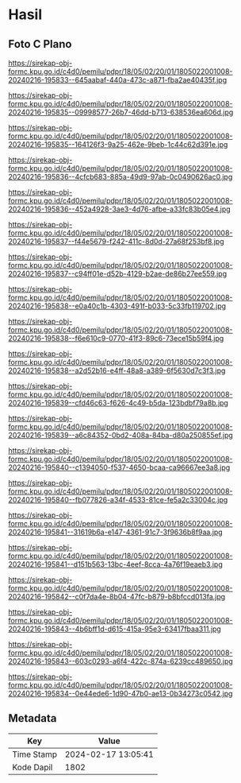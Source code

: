 # Hasil

## Foto C Plano

https://sirekap-obj-formc.kpu.go.id/c4d0/pemilu/pdpr/18/05/02/20/01/1805022001008-20240216-195833--645aabaf-440a-473c-a871-fba2ae40435f.jpg

https://sirekap-obj-formc.kpu.go.id/c4d0/pemilu/pdpr/18/05/02/20/01/1805022001008-20240216-195835--09998577-26b7-46dd-b713-638536ea606d.jpg

https://sirekap-obj-formc.kpu.go.id/c4d0/pemilu/pdpr/18/05/02/20/01/1805022001008-20240216-195835--164126f3-9a25-462e-9beb-1c44c62d391e.jpg

https://sirekap-obj-formc.kpu.go.id/c4d0/pemilu/pdpr/18/05/02/20/01/1805022001008-20240216-195836--4cfcb683-885a-49d9-97ab-0c0490626ac0.jpg

https://sirekap-obj-formc.kpu.go.id/c4d0/pemilu/pdpr/18/05/02/20/01/1805022001008-20240216-195836--452a4928-3ae3-4d76-afbe-a33fc83b05e4.jpg

https://sirekap-obj-formc.kpu.go.id/c4d0/pemilu/pdpr/18/05/02/20/01/1805022001008-20240216-195837--f44e5679-f242-411c-8d0d-27a68f253bf8.jpg

https://sirekap-obj-formc.kpu.go.id/c4d0/pemilu/pdpr/18/05/02/20/01/1805022001008-20240216-195837--c94ff01e-d52b-4129-b2ae-de86b27ee559.jpg

https://sirekap-obj-formc.kpu.go.id/c4d0/pemilu/pdpr/18/05/02/20/01/1805022001008-20240216-195838--e0a40c1b-4303-491f-b033-5c33fb119702.jpg

https://sirekap-obj-formc.kpu.go.id/c4d0/pemilu/pdpr/18/05/02/20/01/1805022001008-20240216-195838--f6e610c9-0770-41f3-89c6-73ece15b59f4.jpg

https://sirekap-obj-formc.kpu.go.id/c4d0/pemilu/pdpr/18/05/02/20/01/1805022001008-20240216-195838--a2d52b16-e4ff-48a8-a389-6f5630d7c3f3.jpg

https://sirekap-obj-formc.kpu.go.id/c4d0/pemilu/pdpr/18/05/02/20/01/1805022001008-20240216-195839--cfd46c63-f626-4c49-b5da-123bdbf79a8b.jpg

https://sirekap-obj-formc.kpu.go.id/c4d0/pemilu/pdpr/18/05/02/20/01/1805022001008-20240216-195839--a6c84352-0bd2-408a-84ba-d80a250855ef.jpg

https://sirekap-obj-formc.kpu.go.id/c4d0/pemilu/pdpr/18/05/02/20/01/1805022001008-20240216-195840--c1394050-f537-4650-bcaa-ca96667ee3a8.jpg

https://sirekap-obj-formc.kpu.go.id/c4d0/pemilu/pdpr/18/05/02/20/01/1805022001008-20240216-195840--fb077826-a34f-4533-81ce-fe5a2c33004c.jpg

https://sirekap-obj-formc.kpu.go.id/c4d0/pemilu/pdpr/18/05/02/20/01/1805022001008-20240216-195841--31619b6a-e147-4361-91c7-3f9636b8f9aa.jpg

https://sirekap-obj-formc.kpu.go.id/c4d0/pemilu/pdpr/18/05/02/20/01/1805022001008-20240216-195841--d151b563-13bc-4eef-8cca-4a76f19eaeb3.jpg

https://sirekap-obj-formc.kpu.go.id/c4d0/pemilu/pdpr/18/05/02/20/01/1805022001008-20240216-195842--c0f7da4e-8b04-47fc-b879-b8bfccd013fa.jpg

https://sirekap-obj-formc.kpu.go.id/c4d0/pemilu/pdpr/18/05/02/20/01/1805022001008-20240216-195843--4b6bff1d-d615-415a-95e3-63417fbaa311.jpg

https://sirekap-obj-formc.kpu.go.id/c4d0/pemilu/pdpr/18/05/02/20/01/1805022001008-20240216-195843--603c0293-a6f4-422c-874a-6239cc489650.jpg

https://sirekap-obj-formc.kpu.go.id/c4d0/pemilu/pdpr/18/05/02/20/01/1805022001008-20240216-195834--0e44ede6-1d90-47b0-ae13-0b34273c0542.jpg


## Metadata

| Key        | Value               |
| ---------- | ------------------- |
| Time Stamp | 2024-02-17 13:05:41 |
| Kode Dapil | 1802                |




